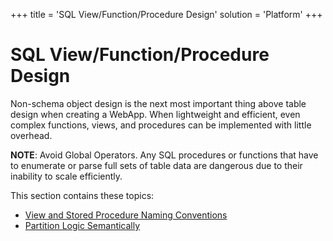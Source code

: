 +++
title = 'SQL View/Function/Procedure Design'
solution = 'Platform'
+++

# SQL View/Function/Procedure Design

Non-schema object design is the next most important thing above table
design when creating a WebApp. When lightweight and efficient, even
complex functions, views, and procedures can be implemented with little
overhead.

<span style="font-weight: bold;">NOTE</span>: Avoid Global Operators.
Any SQL procedures or functions that have to enumerate or parse full
sets of table data are dangerous due to their inability to scale
efficiently.

This section contains these topics:

  - [View and Stored Procedure Naming
    Conventions](View_and_Stored_Procedure_Naming_Conventions)
  - [Partition Logic Semantically](Partition_Logic_Semantically)
